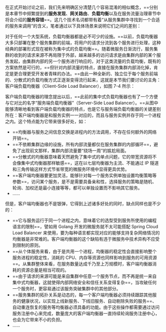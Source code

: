 在正式开始讨论之前，我们先来明确区分清楚几个容易混淆的相似概念，==分别是本章节中频繁提到的**服务发现**、**网关路由**、**负载均衡**以及在服务流量治理章节中将会介绍的**服务容错**==。这几个技术名词都带有着“从服务集群中寻找到一个合适的服务来调用”的含义，笔者通过以下具体场景来说明它们之间的差别：

对于任何一个大型系统，负载均衡器都是必不可少的设施。==以前，负载均衡器大多只部署在整个服务集群的前端，将用户的请求分流到各个服务进行处理，这种经典的部署形式现在被称为集中式的负载均衡==。随着微服务日渐流行，服务集群的收到的请求来源不再局限于外部，越来越多的访问请求是由集群内部的某个服务发起，由集群内部的另一个服务进行响应的，对于这类流量的负载均衡，既有的方案依然是可行的，==但针对内部流量的特点，直接在服务集群内部消化掉，肯定是更合理更受开发者青睐的办法。==由此一种全新的、独立位于每个服务前端的、分散式的负载均衡方式正逐渐变得流行起来，这就是本节我们要讨论的主角：客户端负载均衡器（Client-Side Load Balancer），如图 7-4 所示：

客户端负载均衡器的理念提出以后，==此前的集中式负载均衡器也有了一个方便与它对比的名字“服务端负载均衡器”（Server-Side Load Balancer）。==从图中能够清晰地看到客户端负载均衡器的特点，也是它与服务端负载均衡器的关键差别所在：客户端均衡器是和服务实例一一对应的，而且与服务实例并存于同一个进程之内。这个特点能为它带来很多好处，如：


- ==均衡器与服务之间信息交换是进程内的方法调用，不存在任何额外的网络开销==。
- ==不依赖集群边缘的设施，所有内部流量都仅在服务集群的内部循环==，避免了出现前文那样，集群内部流量要“绕场一周”的尴尬局面。
- ==分散式的均衡器意味着天然避免了集中式的单点问题，它的带宽资源将不会像集中式均衡器那样敏感==，这在以七层均衡器为主流、不能通过 IP 隧道和三角传输这样方式节省带宽的微服务环境中显得更具优势。
- ==客户端均衡器要更加灵活，能够针对每一个服务实例单独设置均衡策略等参数==，访问某个服务，是不是需要具备亲和性，选择服务的策略是随机、轮询、加权还是最小连接等等，都可以单独设置而不影响其它服务。
- ……

但是，客户端均衡器也不是银弹，它得到上述诸多好处的同时，缺点同样也是不少的：

- ==它与服务运行于同一个进程之内，意味着它的选型受到服务所使用的编程语言的限制==，譬如用 Golang 开发的微服务就不太可能搭配 Spring Cloud Load Balancer 来使用，要为每种语言都实现对应的能够支持复杂网络情况的均衡器是非常难的。客户端均衡器的这个缺陷有违于微服务中技术异构不应受到限制的原则。
- ==从个体服务来看，由于是共用一个进程，均衡器的稳定性会直接影响整个服务进程的稳定性，消耗的 CPU、内存等资源也同样影响到服务的可用资源==。从集群整体来看，在服务数量达成千乃至上万规模时，客户端均衡器消耗的资源总量是相当可观的。
- ==由于请求的来源可能是来自集群中任意一个服务节点，而不再是统一来自集中式均衡器，这就使得内部网络安全和信任关系变得复杂==，当攻破任何一个服务时，更容易通过该服务突破集群中的其他部分。
- ==服务集群的拓扑关系是动态的，每一个客户端均衡器必须持续跟踪其他服务的健康状况，以实现上线新服务、下线旧服务、自动剔除失败的服务==、自动重连恢复的服务等均衡器必须具备的功能。由于这些操作都需要通过访问服务注册中心来完成，数量庞大的客户端均衡器一直持续轮询服务注册中心，也会为它带来不小的负担。
- ……

